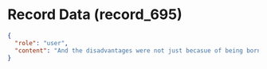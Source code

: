 # Record Data (record_695)

```json
{
  "role": "user",
  "content": "And the disadvantages were not just becasue of being born India or yes India as a whole is a factor in that? Meaning other popele have the disadvantages I managed to overcome?\n"
}
```
